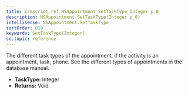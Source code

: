 ```yaml
---
title: crmscript_ref_NSAppointment_SetTaskType_Integer_p_0
description: NSAppointment.SetTaskType(Integer p_0)
intellisense: NSAppointment.SetTaskType
sortOrder: 819
keywords: SetTaskType(Integer)
so.topic: reference
---
```



The different task types of the appointment, if the activity is an appointment, task, phone. See the different types of appointments in the database manual.



* **TaskType:** Integer
* **Returns:** Void


